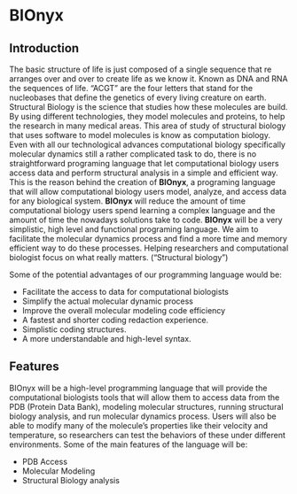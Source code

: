 # **BIOnyx**


## **Introduction**

The basic structure of life is just composed of a single sequence that re arranges over and over to create life as we know it. Known as DNA and RNA the sequences of life. “ACGT” are the four letters that stand for the nucleobases that define the genetics of every living creature on earth. Structural Biology is the science that studies how these molecules are build. By using different technologies, they model molecules and proteins, to help the research in many medical areas. This area of study of structural biology that uses software to model molecules is know as computation biology. Even with all our technological advances computational biology specifically molecular dynamics still a rather complicated task to do, there is no straightforward programing language that let computational biology users access data and perform structural analysis in a simple and efficient way. This is the reason behind the creation of **BIOnyx**, a programing language that will allow computational biology users model, analyze, and access data for any biological system. **BIOnyx** will reduce the amount of time computational biology users spend learning a complex language and the amount of time the nowadays solutions take to code. **BIOnyx** will be a very simplistic, high level and functional programing language. We aim to facilitate the molecular dynamics process and find a more time and memory efficient way to do these processes. Helping researchers and computational biologist focus on what really matters. (“Structural biology”)

Some of the potential advantages of our programming language would be:

* Facilitate the access to data for computational biologists
* Simplify the actual molecular dynamic process
* Improve the overall molecular modeling code efficiency
* A fastest and shorter coding redaction experience.
* Simplistic coding structures.
* A more understandable and high-level syntax.


## **Features**

BIOnyx will be a high-level programming language that will provide the computational biologists tools that will allow them to access data from the PDB (Protein Data Bank), modeling molecular structures, running structural biology analysis, and run molecular dynamics process.  Users will also be able to modify many of the molecule’s properties like their velocity and temperature, so researchers can test the behaviors of these under different environments. Some of the main features of the language will be:
* PDB Access 
* Molecular Modeling
* Structural Biology analysis
